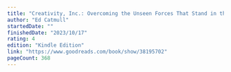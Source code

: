 ```yaml
---
title: "Creativity, Inc.: Overcoming the Unseen Forces That Stand in the Way of True Inspiration"
author: "Ed Catmull"
startedDate: ""
finishedDate: "2023/10/17"
rating: 4
edition: "Kindle Edition"
link: "https://www.goodreads.com/book/show/38195702"
pageCount: 368
---
```



